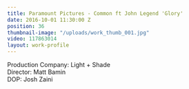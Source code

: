 ```yaml
---
title: Paramount Pictures - Common ft John Legend 'Glory'
date: 2016-10-01 11:30:00 Z
position: 36
thumbnail-image: "/uploads/work_thumb_001.jpg"
video: 117863014
layout: work-profile
---
```


Production Company: Light + Shade<br>
Director: Matt Bamin<br>
DOP: Josh Zaini<br>